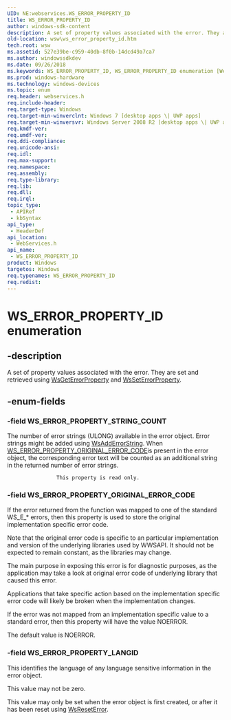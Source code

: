 ```yaml
---
UID: NE:webservices.WS_ERROR_PROPERTY_ID
title: WS_ERROR_PROPERTY_ID
author: windows-sdk-content
description: A set of property values associated with the error. They are set and retrieved using WsGetErrorProperty and WsSetErrorProperty.
old-location: wsw\ws_error_property_id.htm
tech.root: wsw
ms.assetid: 527e39be-c959-40db-8f0b-14dcd49a7ca7
ms.author: windowssdkdev
ms.date: 09/26/2018
ms.keywords: WS_ERROR_PROPERTY_ID, WS_ERROR_PROPERTY_ID enumeration [Web Services for Windows], WS_ERROR_PROPERTY_LANGID, WS_ERROR_PROPERTY_ORIGINAL_ERROR_CODE, WS_ERROR_PROPERTY_STRING_COUNT, webservices/WS_ERROR_PROPERTY_ID, webservices/WS_ERROR_PROPERTY_LANGID, webservices/WS_ERROR_PROPERTY_ORIGINAL_ERROR_CODE, webservices/WS_ERROR_PROPERTY_STRING_COUNT, wsw.ws_error_property_id
ms.prod: windows-hardware
ms.technology: windows-devices
ms.topic: enum
req.header: webservices.h
req.include-header: 
req.target-type: Windows
req.target-min-winverclnt: Windows 7 [desktop apps \| UWP apps]
req.target-min-winversvr: Windows Server 2008 R2 [desktop apps \| UWP apps]
req.kmdf-ver: 
req.umdf-ver: 
req.ddi-compliance: 
req.unicode-ansi: 
req.idl: 
req.max-support: 
req.namespace: 
req.assembly: 
req.type-library: 
req.lib: 
req.dll: 
req.irql: 
topic_type:
 - APIRef
 - kbSyntax
api_type:
 - HeaderDef
api_location:
 - WebServices.h
api_name:
 - WS_ERROR_PROPERTY_ID
product: Windows
targetos: Windows
req.typenames: WS_ERROR_PROPERTY_ID
req.redist: 
---
```


# WS_ERROR_PROPERTY_ID enumeration


## -description


A set of property values associated with the error.  They are set
                and retrieved using <a href="https://msdn.microsoft.com/35a1f4a8-aad6-43ad-81db-b1071a77d5f4">WsGetErrorProperty</a> and 
                <a href="https://msdn.microsoft.com/5193eaf4-29f7-4e97-a3b0-97441b26399c">WsSetErrorProperty</a>.
            


## -enum-fields




### -field WS_ERROR_PROPERTY_STRING_COUNT

The number of error strings (ULONG) available in the error object. Error strings 
                    might be added using <a href="https://msdn.microsoft.com/5fdad296-5024-4360-b1c5-f0192929c612">WsAddErrorString</a>. When <a href="https://msdn.microsoft.com/527e39be-c959-40db-8f0b-14dcd49a7ca7">WS_ERROR_PROPERTY_ORIGINAL_ERROR_CODE</a>is present in the error object, the corresponding error text will be counted as an
                    additional string in the returned number of error strings. 
                

                    This property is read only.

                


### -field WS_ERROR_PROPERTY_ORIGINAL_ERROR_CODE

If the error returned from the function was mapped to one of the 
                    standard WS_E_* errors, then this property is used to store the original
                    implementation specific error code.
                

Note that the original error code is specific to an particular implementation and version of the underlying libraries used by WWSAPI. It should not be 
                    expected to remain constant, as the libraries may change.  


The main purpose in exposing this error is for diagnostic purposes, as the application may
                    take a look at original error code of underlying library that caused this error.


Applications that take specific action based on the implementation
                    specific error code will likely be broken when the implementation changes.
                

If the error was not mapped from an implementation specific value 
                    to a standard error, then this property will have the value NOERROR.                
                

The default value is NOERROR.
                
                


### -field WS_ERROR_PROPERTY_LANGID

This identifies the language of any language sensitive information
                    in the error object.
                

This value may not be zero.
                

This value may only be set when the error object is first created, or
                    after it has been reset using <a href="https://msdn.microsoft.com/a01a65f1-3eca-452c-a10d-dc9c6c3db124">WsResetError</a>.
                

